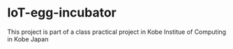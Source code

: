# IoT-egg-incubator

This project is part of a class practical project in Kobe Institue of Computing in Kobe Japan
